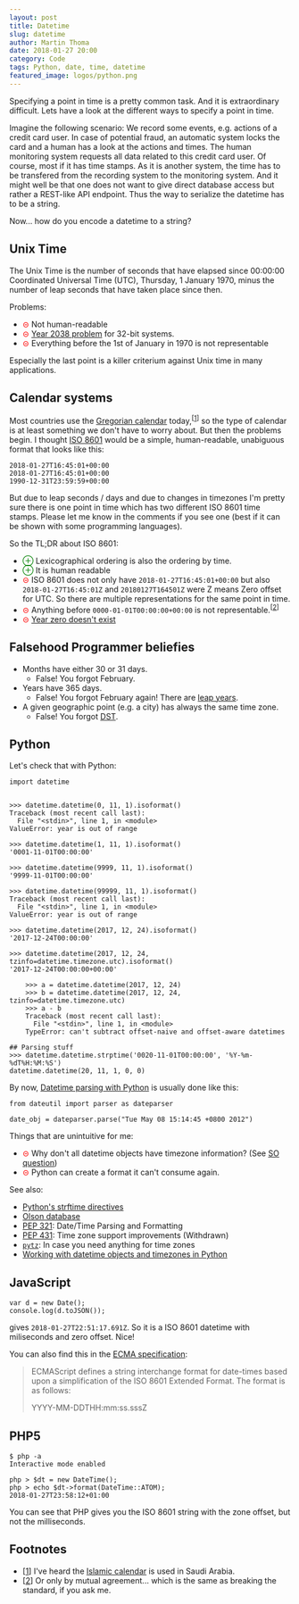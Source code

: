 ```yaml
---
layout: post
title: Datetime
slug: datetime
author: Martin Thoma
date: 2018-01-27 20:00
category: Code
tags: Python, date, time, datetime
featured_image: logos/python.png
---
```

Specifying a point in time is a pretty common task. And it is extraordinary
difficult. Lets have a look at the different ways to specify a point in time.

Imagine the following scenario: We record some events, e.g. actions of a credit
card user. In case of potential fraud, an automatic system locks the card and a
human has a look at the actions and times. The human monitoring system requests
all data related to this credit card user. Of course, most if it has time
stamps. As it is another system, the time has to be transfered from the
recording system to the monitoring system. And it might well be that one does
not want to give direct database access but rather a REST-like API endpoint.
Thus the way to serialize the datetime has to be a string.

Now... how do you encode a datetime to a string?


## Unix Time

The Unix Time is the number of seconds that have elapsed since 00:00:00
Coordinated Universal Time (UTC), Thursday, 1 January 1970, minus the number
of leap seconds that have taken place since then.


Problems:

* <span style="color: red;">&#8861;</span> Not human-readable
* <span style="color: red;">&#8861;</span> [Year 2038 problem](https://en.wikipedia.org/wiki/Year_2038_problem) for 32-bit systems.
* <span style="color: red;">&#8861;</span> Everything before the 1st of January in 1970 is not representable

Especially the last point is a killer criterium against Unix time in many
applications.


## Calendar systems

Most countries use the [Gregorian calendar](https://en.wikipedia.org/wiki/Gregorian_calendar)
today,<sup>[<a href="#ref-1" name="ref-1-anchor">1</a>]</sup> so the type of
calendar is at least something we don't have to worry about. But then the problems begin.
I thought [ISO 8601](https://en.wikipedia.org/wiki/ISO_8601) would be a simple,
human-readable, unabiguous format that looks like this:

```
2018-01-27T16:45:01+00:00
2018-01-27T16:45:01+00:00
1990-12-31T23:59:59+00:00
```

But due to leap seconds / days and due to changes in timezones I'm pretty sure
there is one point in time which has two different ISO 8601 time stamps. Please
let me know in the comments if you see one (best if it can be shown with some
programming languages).

So the TL;DR about ISO 8601:

* <span style="color: green;">&#8853;</span> Lexicographical ordering is also
  the ordering by time.
* <span style="color: green;">&#8853;</span> It is human readable
* <span style="color: red;">&#8861;</span> ISO 8601 does not only have
  `2018-01-27T16:45:01+00:00` but also `2018-01-27T16:45:01Z` and
  `20180127T164501Z` were Z means Zero offset for UTC. So there are multiple
  representations for the same point in time.
* <span style="color: red;">&#8861;</span> Anything before
  `0000-01-01T00:00:00+00:00` is not representable.<sup>[<a href="#ref-2" name="ref-2-anchor">2</a>]</sup>
* <span style="color: red;">&#8861;</span> <a href="https://en.wikipedia.org/wiki/Year_zero">Year zero doesn't exist</a>


## Falsehood Programmer beliefies

* Months have either 30 or 31 days.
    * False! You forgot February.
* Years have 365 days.
    * False! You forgot February again! There are [leap years](https://en.wikipedia.org/wiki/Leap_year).
* A given geographic point (e.g. a city) has always the same time zone.
    * False! You forgot [DST](https://en.wikipedia.org/wiki/Daylight_saving_time).


## Python

Let's check that with Python:

```
import datetime


>>> datetime.datetime(0, 11, 1).isoformat()
Traceback (most recent call last):
  File "<stdin>", line 1, in <module>
ValueError: year is out of range

>>> datetime.datetime(1, 11, 1).isoformat()
'0001-11-01T00:00:00'

>>> datetime.datetime(9999, 11, 1).isoformat()
'9999-11-01T00:00:00'

>>> datetime.datetime(99999, 11, 1).isoformat()
Traceback (most recent call last):
  File "<stdin>", line 1, in <module>
ValueError: year is out of range

>>> datetime.datetime(2017, 12, 24).isoformat()
'2017-12-24T00:00:00'

>>> datetime.datetime(2017, 12, 24, tzinfo=datetime.timezone.utc).isoformat()
'2017-12-24T00:00:00+00:00'

    >>> a = datetime.datetime(2017, 12, 24)
    >>> b = datetime.datetime(2017, 12, 24, tzinfo=datetime.timezone.utc)
    >>> a - b
    Traceback (most recent call last):
      File "<stdin>", line 1, in <module>
    TypeError: can't subtract offset-naive and offset-aware datetimes

## Parsing stuff
>>> datetime.datetime.strptime('0020-11-01T00:00:00', '%Y-%m-%dT%H:%M:%S')
datetime.datetime(20, 11, 1, 0, 0)

```

By now, [Datetime parsing with Python](https://stackoverflow.com/questions/tagged/datetime-parsing+python) is usually done like this:

```
from dateutil import parser as dateparser

date_obj = dateparser.parse("Tue May 08 15:14:45 +0800 2012")
```

Things that are unintuitive for me:

* <span style="color: red;">&#8861;</span> Why don't all datetime objects have
  timezone information? (See [SO question](https://stackoverflow.com/q/48478879/562769))
* <span style="color: red;">&#8861;</span> Python can create a format it can't consume again.


See also:

* [Python's strftime directives](http://strftime.org)
* [Olson database](https://en.wikipedia.org/wiki/Tz_database)
* [PEP 321](https://www.python.org/dev/peps/pep-0321/): Date/Time Parsing and Formatting
* [PEP 431](https://www.python.org/dev/peps/pep-0431/): Time zone support improvements (Withdrawn)
* [`pytz`](https://pypi.python.org/pypi/pytz): In case you need anything for time zones
* [Working with datetime objects and timezones in Python](https://howchoo.com/g/ywi5m2vkodk/working-with-datetime-objects-and-timezones-in-python)


## JavaScript

```
var d = new Date();
console.log(d.toJSON());
```

gives `2018-01-27T22:51:17.691Z`. So it is a ISO 8601 datetime with miliseconds
and zero offset. Nice!

You can also find this in the [ECMA specification](http://www.ecma-international.org/ecma-262/5.1/#sec-15.9.1.15):

> ECMAScript defines a string interchange format for date-times based upon a
> simplification of the ISO 8601 Extended Format. The format is as follows:
>
> YYYY-MM-DDTHH:mm:ss.sssZ


## PHP5

```
$ php -a
Interactive mode enabled

php > $dt = new DateTime();
php > echo $dt->format(DateTime::ATOM);
2018-01-27T23:58:12+01:00
```

You can see that PHP gives you the ISO 8601 string with the zone offset, but
not the milliseconds.


## Footnotes

* [<a href="#ref-1-anchor" name="ref-1">1</a>] I've heard the [Islamic calendar](https://en.wikipedia.org/wiki/Islamic_calendar) is used in Saudi Arabia.
* [<a href="#ref-2-anchor" name="ref-2">2</a>] Or only by mutual agreement... which is the same as breaking the standard, if you ask me.
